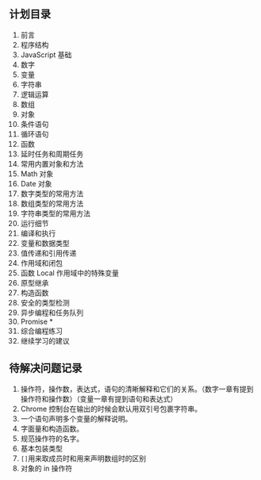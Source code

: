 ## 计划目录

1. 前言
2. 程序结构
3. JavaScript 基础
 1. 数字
 2. 变量
 3. 字符串
 4. 逻辑运算
 5. 数组
 6. 对象
 7. 条件语句
 8. 循环语句
 9. 函数
 10. 延时任务和周期任务
4. 常用内置对象和方法
 1. Math 对象
 2. Date 对象
 3. 数字类型的常用方法
 4. 数组类型的常用方法
 5. 字符串类型的常用方法
5. 运行细节
 1. 编译和执行 
 1. 变量和数据类型
 2. 值传递和引用传递
 4. 作用域和闭包
 5. 函数 Local 作用域中的特殊变量
 6. 原型继承
 7. 构造函数
 8. 安全的类型检测
 9. 异步编程和任务队列
 10. Promise *
6. 综合编程练习
7. 继续学习的建议  


## 待解决问题记录

1. 操作符，操作数，表达式，语句的清晰解释和它们的关系。（数字一章有提到操作符和操作数）（变量一章有提到语句和表达式）
1. Chrome 控制台在输出的时候会默认用双引号包裹字符串。
2. 一个语句声明多个变量的解释说明。
3. 字面量和构造函数。
4. 规范操作符的名字。
5. 基本包装类型
6. `[]`用来取成员时和用来声明数组时的区别
7. 对象的 in 操作符